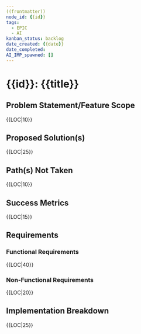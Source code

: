```yaml
---
((frontmatter))
node_id: {{id}}
tags:
  - EPIC
  - AI
kanban_status: backlog
date_created: {{date}}
date_completed:
AI_IMP_spawned: []
---
```


# {{id}}: {{title}}

<!-- Fill out the YAML frontmatter above. Be concise, complete, and professional. -->

## Problem Statement/Feature Scope
<!-- Describe the user or business pain point this epic resolves. -->
{{LOC|10}}

## Proposed Solution(s)
<!-- Provide a high-level description of how the feature will work. Link ADRs or supporting docs. -->
{{LOC|25}}

## Path(s) Not Taken
<!-- Document the approaches you considered but declined. -->
{{LOC|10}}

## Success Metrics
<!-- Define at least one SMART metric for success. -->
{{LOC|15}}

## Requirements
<!-- Break down solution details for implementers. -->

### Functional Requirements
<!-- Present as a checklist. Capture the behaviors that become AI-IMP tickets. -->
{{LOC|40}}

### Non-Functional Requirements
<!-- Capture constraints such as performance, security, or accessibility. -->
{{LOC|20}}

## Implementation Breakdown
<!-- Track the AI-IMP tickets or workstreams needed to deliver this epic. Update as the plan evolves. -->
{{LOC|25}}
